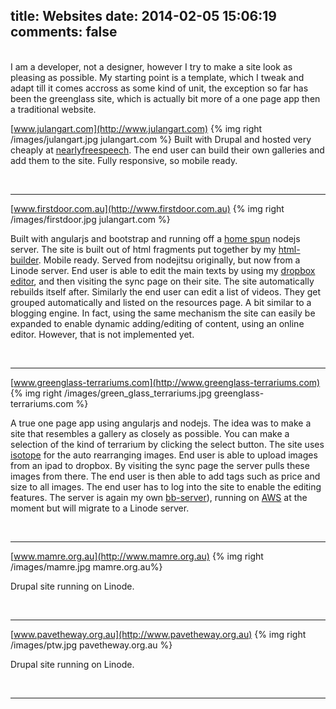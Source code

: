 title: Websites
date: 2014-02-05 15:06:19
comments: false
---
<br/>
I am a developer, not a designer, however I try to make a site look as pleasing
as possible. My starting point is a template, which I tweak and adapt till it
comes accross as some kind of unit, the exception so far has been the greenglass
site, which is actually bit more of a one page app then a traditional website.

[www.julangart.com](http://www.julangart.com)
{% img right /images/julangart.jpg  julangart.com %}
Built with Drupal and hosted very cheaply at
[nearlyfreespeech](http://www.nearlyfreespeech.net). The end user can build
their own galleries and add them to the site. Fully responsive, so mobile ready.

<br/>

----- 
[www.firstdoor.com.au](http://www.firstdoor.com.au) 
{% img right /images/firstdoor.jpg  julangart.com %}

Built with angularjs and bootstrap and running off a
[home spun](https://github.com/Michieljoris/bb-server) nodejs server. The site
is built out of html fragments put together by my
[html-builder](https://github.com/Michieljoris/html-builder). Mobile
ready. Served from nodejitsu originally, but now from a Linode server. End user
is able to edit the main texts by using my
[dropbox editor](http://dbeditor.axion5.net/), and then visiting the sync page
on their site. The site automatically rebuilds itself after. Similarly the end
user can edit a list of videos. They get grouped automatically and listed on the
resources page. A bit similar to a blogging engine. In fact, using the same
mechanism the site can easily be expanded to enable dynamic adding/editing of
content, using an online editor. However, that is not implemented yet.

<br/>

---
[www.greenglass-terrariums.com](http://www.greenglass-terrariums.com)
{% img right /images/green_glass_terrariums.jpg greenglass-terrariums.com %} 

A true one page app using angularjs and nodejs. The idea was to make a site that
resembles a gallery as closely as possible. You can make a selection of the kind
of terrarium by clicking the select button. The site uses
[isotope](http://isotope.metafizzy.co/) for the auto rearranging images. End
user is able to upload images from an ipad to dropbox. By visiting the sync page
the server pulls these images from there. The end user is then able to add tags
such as price and size to all images. The end user has to log into the site to
enable the editing features. The server is again my own
[bb-server](https://github.com/Michieljoris/bb-server)), running on [AWS]() at the
moment but will migrate to a Linode server.

<br/>

---
[www.mamre.org.au](http://www.mamre.org.au)
{% img right /images/mamre.jpg   mamre.org.au%}

Drupal site running on Linode. 

<Br/>

---
[www.pavetheway.org.au](http://www.pavetheway.org.au)
{% img right /images/ptw.jpg  pavetheway.org.au %}

Drupal site running on Linode. 

<Br/>

---
